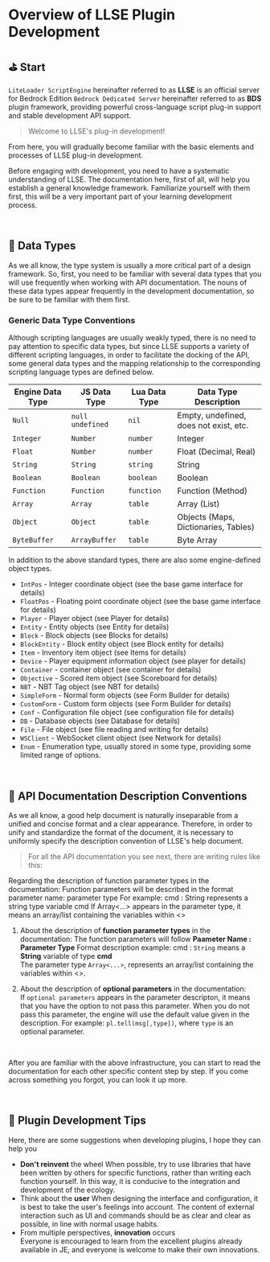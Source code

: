 # Overview of LLSE Plugin Development

## ⛳ Start

`LiteLoader ScriptEngine` hereinafter referred to as **LLSE** is an official server for Bedrock Edition  `Bedrock Dedicated Server` hereinafter referred to as **BDS** plugin framework, providing powerful cross-language script plug-in support and stable development API support.  

> Welcome to LLSE's plug-in development!

From here, you will gradually become familiar with the basic elements and processes of LLSE plug-in development. 

Before engaging with development, you need to have a systematic understanding of LLSE. The documentation here, first of all, will help you establish a general knowledge framework. 
Familiarize yourself with them first, this will be a very important part of your learning development process. 

<br>

## 💊 Data Types

As we all know, the type system is usually a more critical part of a design framework. 
So, first, you need to be familiar with several data types that you will use frequently when working with API documentation. 
The nouns of these data types appear frequently in the development documentation, so be sure to be familiar with them first. 

### Generic Data Type Conventions

Although scripting languages ​​are usually weakly typed, there is no need to pay attention to specific data types, but since LLSE supports a variety of different scripting languages, in order to facilitate the docking of the API, some general data types and the mapping relationship to the corresponding scripting language types are defined below.

| Engine Data Type | JS Data Type        | Lua Data Type | Data Type Description           |
| --------------- | ------------------ | ------------ | ---------------------- |
| `Null`          | `null` `undefined` | `nil`        | Empty, undefined, does not exist, etc. |
| `Integer`       | `Number`           | `number`     | Integer                |
| `Float`         | `Number`           | `number`     | Float (Decimal, Real)   |
| `String`        | `String`           | `string`     | String                 |
| `Boolean`       | `Boolean`          | `boolean`    | Boolean                |
| `Function`      | `Function`         | `function`   | Function (Method)      |
| `Array`         | `Array`            | `table`      | Array (List)           |
| `Object`        | `Object`           | `table`      | Objects (Maps, Dictionaries, Tables)  |
| `ByteBuffer`    | `ArrayBuffer`      | `table`      | Byte Array             |

In addition to the above standard types, there are also some engine-defined object types. 

- `IntPos` - Integer coordinate object (see the base game interface for details)
- `FloatPos` - Floating point coordinate object (see the base game interface for details)
- `Player` - Player object (see Player for details)
- `Entity` - Entity objects (see Entity for details) 
- `Block` - Block objects (see Blocks for details)
- `BlockEntity` - Block entity object (see Block entity for details)
- `Item` - Inventory item object (see Items for details)
- `Device` - Player equipment information object (see player for details)
- `Container` - container object (see container for details)
- `Objective` - Scored item object (see Scoreboard for details)
- `NBT` - NBT Tag object (see NBT for details)
- `SimpleForm` - Normal form objects (see Form Builder for details)
- `CustomForm` - Custom form objects (see Form Builder for details)
- `Conf` - Configuration file object (see configuration file for details)
- `DB` - Database objects (see Database for details)
- `File` - File object (see file reading and writing for details)
- `WSClient` - WebSocket client object (see Network for details)
- `Enum` - Enumeration type, usually stored in some type, providing some limited range of options.

<br>

## 📌 API Documentation Description Conventions

As we all know, a good help document is naturally inseparable from a unified and concise format and a clear appearance. 
Therefore, in order to unify and standardize the format of the document, it is necessary to uniformly specify the description convention of LLSE's help document. 

> For all the API documentation you see next, there are writing rules like this: 

Regarding the description of function parameter types in the documentation:
Function parameters will be described in the format parameter name: parameter type
For example: cmd : String represents a string type variable cmd
If Array<...> appears in the parameter type, it means an array/list containing the variables within <>

1. About the description of **function parameter types** in the documentation:
   The function parameters will follow **Paameter Name : Parameter Type** Format description example: cmd : `String` means a **String** variable of type **cmd**  
   The parameter type `Array<...>`, represents an array/list containing the variables within <>.
   
2. About the description of **optional parameters** in the documentation:  
   If `optional parameters` appears in the parameter descripton, it means that you have the option to not pass this parameter.
   When you do not pass this parameter, the engine will use the default value given in the description.
   For example: `pl.tell(msg[,type])`, where `type` is an optional parameter.

<br>

After you are familiar with the above infrastructure, you can start to read the documentation for each other specific content step by step. 
If you come across something you forgot, you can look it up more. 

<br>

## 📜 Plugin Development Tips

Here, there are some suggestions when developing plugins, I hope they can help you 

- **Don't reinvent** the wheel
  When possible, try to use libraries that have been written by others for specific functions, rather than writing each function yourself. In this way, it is conducive to the integration and development of the ecology. 
- Think about the **user**
  When designing the interface and configuration, it is best to take the user's feelings into account. The content of external interaction such as UI and commands should be as clear and clear as possible, in line with normal usage habits. 
- From multiple perspectives, **innovation** occurs  
  Everyone is encouraged to learn from the excellent plugins already available in JE, and everyone is welcome to make their own innovations.